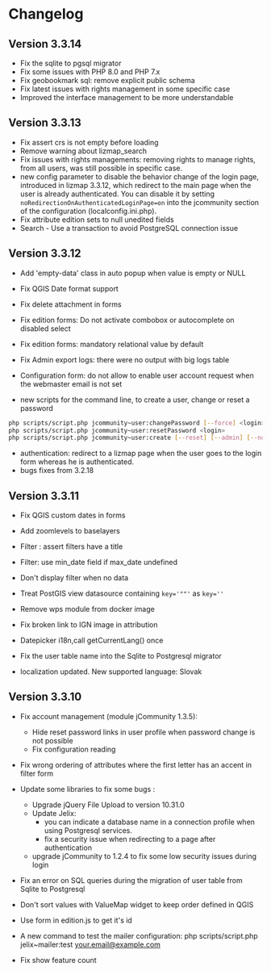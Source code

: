 Changelog
=========

Version 3.3.14
--------------

- Fix the sqlite to pgsql migrator
- Fix some issues with PHP 8.0 and PHP 7.x
- Fix geobookmark sql: remove explicit public schema
- Fix latest issues with rights management in some specific case
- Improved the interface management to be more understandable

Version 3.3.13
--------------

- Fix assert crs is not empty before loading
- Remove warning about lizmap_search
- Fix issues with rights managements: removing rights to manage rights, from all
  users, was still possible in specific case.
- new config parameter to disable the behavior change of the login page,
  introduced in lizmap 3.3.12, which redirect to the main page when the user
  is already authenticated. You can disable it by setting `noRedirectionOnAuthenticatedLoginPage=on`
  into the jcommunity section of the configuration (localconfig.ini.php).
- Fix attribute edition sets to null unedited fields
- Search - Use a transaction to avoid PostgreSQL connection issue


Version 3.3.12
--------------

- Add 'empty-data' class in auto popup when value is empty or NULL
- Fix QGIS Date format support
- Fix delete attachment in forms
- Fix edition forms: Do not activate combobox or autocomplete on disabled select
- Fix edition forms: mandatory relational value by default
- Fix Admin export logs: there were no output with big logs table

- Configuration form: do not allow to enable user account request when the
  webmaster email is not set
- new scripts for the command line, to create a user, change or reset a password

```bash
php scripts/script.php jcommunity~user:changePassword [--force] <login> [<password>]
php scripts/script.php jcommunity~user:resetPassword <login>
php scripts/script.php jcommunity~user:create [--reset] [--admin] [--no-error-if-exist] <login> <email> [<password>]
```

- authentication: redirect to a lizmap page when the user goes to the login
  form whereas he is authenticated.
- bugs fixes from 3.2.18


Version 3.3.11
---------------------

- Fix QGIS custom dates in forms
- Add zoomlevels to baselayers
- Filter : assert filters have a title
- Filter: use min_date field if max_date undefined
- Don't display filter when no data

- Treat PostGIS view datasource containing `key='""'` as `key=''`
- Remove wps module from docker image
- Fix broken link to IGN image in attribution
- Datepicker i18n,call getCurrentLang() once
- Fix the user table name into the Sqlite to Postgresql migrator
- localization updated. New supported language: Slovak

Version 3.3.10
---------------------

- Fix account management (module jCommunity 1.3.5):
  - Hide reset password links in user profile when password change is not possible
  - Fix configuration reading
- Fix wrong ordering of attributes where the first letter has an accent in filter form

- Update some libraries to fix some bugs :
    - Upgrade jQuery File Upload to version 10.31.0
    - Update Jelix:
      - you can indicate a database name in a connection profile
        when using Postgresql services.
      - fix a security issue when redirecting to a page after authentication
    - upgrade jCommunity to 1.2.4 to fix some low security issues during login
- Fix an error on SQL queries during the migration of user table from Sqlite to Postgresql
- Don't sort values with ValueMap widget to keep order defined in QGIS
- Use form in edition.js to get it's id
- A new command to test the mailer configuration:
  php scripts/script.php jelix~mailer:test your.email@example.com
- Fix show feature count

